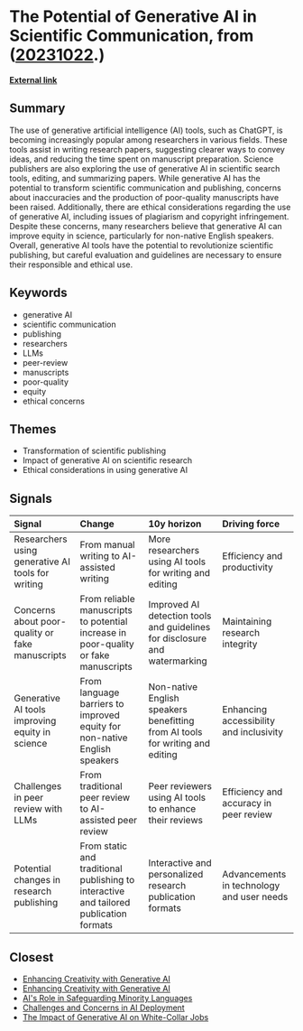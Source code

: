 # __The Potential of Generative AI in Scientific Communication__, from ([20231022](https://kghosh.substack.com/p/20231022).)

__[External link](https://www.nature.com/articles/d41586-023-03144-w)__



## Summary

The use of generative artificial intelligence (AI) tools, such as ChatGPT, is becoming increasingly popular among researchers in various fields. These tools assist in writing research papers, suggesting clearer ways to convey ideas, and reducing the time spent on manuscript preparation. Science publishers are also exploring the use of generative AI in scientific search tools, editing, and summarizing papers. While generative AI has the potential to transform scientific communication and publishing, concerns about inaccuracies and the production of poor-quality manuscripts have been raised. Additionally, there are ethical considerations regarding the use of generative AI, including issues of plagiarism and copyright infringement. Despite these concerns, many researchers believe that generative AI can improve equity in science, particularly for non-native English speakers. Overall, generative AI tools have the potential to revolutionize scientific publishing, but careful evaluation and guidelines are necessary to ensure their responsible and ethical use.

## Keywords

* generative AI
* scientific communication
* publishing
* researchers
* LLMs
* peer-review
* manuscripts
* poor-quality
* equity
* ethical concerns

## Themes

* Transformation of scientific publishing
* Impact of generative AI on scientific research
* Ethical considerations in using generative AI

## Signals

| Signal                                            | Change                                                                                 | 10y horizon                                                                   | Driving force                             |
|:--------------------------------------------------|:---------------------------------------------------------------------------------------|:------------------------------------------------------------------------------|:------------------------------------------|
| Researchers using generative AI tools for writing | From manual writing to AI-assisted writing                                             | More researchers using AI tools for writing and editing                       | Efficiency and productivity               |
| Concerns about poor-quality or fake manuscripts   | From reliable manuscripts to potential increase in poor-quality or fake manuscripts    | Improved AI detection tools and guidelines for disclosure and watermarking    | Maintaining research integrity            |
| Generative AI tools improving equity in science   | From language barriers to improved equity for non-native English speakers              | Non-native English speakers benefitting from AI tools for writing and editing | Enhancing accessibility and inclusivity   |
| Challenges in peer review with LLMs               | From traditional peer review to AI-assisted peer review                                | Peer reviewers using AI tools to enhance their reviews                        | Efficiency and accuracy in peer review    |
| Potential changes in research publishing          | From static and traditional publishing to interactive and tailored publication formats | Interactive and personalized research publication formats                     | Advancements in technology and user needs |

## Closest

* [Enhancing Creativity with Generative AI](de55bd2afb2b9bfadae84d2a0fb8b4e8)
* [Enhancing Creativity with Generative AI](e2006a4269f097491cc98583df08a47d)
* [AI's Role in Safeguarding Minority Languages](5855d1890365d87af3f5ed4289e6a69e)
* [Challenges and Concerns in AI Deployment](382e9ebc1e518ee49e541da1e6b5f8af)
* [The Impact of Generative AI on White-Collar Jobs](f775f76b298b05e731d522fe6a9471e6)